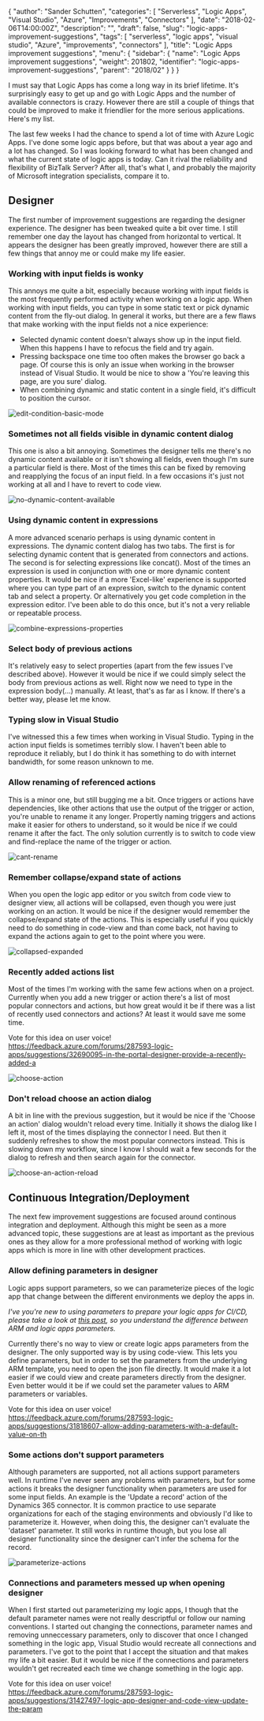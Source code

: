 {
  "author": "Sander Schutten",
  "categories": [
    "Serverless",
    "Logic Apps",
    "Visual Studio",
    "Azure",
    "Improvements",
    "Connectors"
  ],
  "date": "2018-02-06T14:00:00Z",
  "description": "",
  "draft": false,
  "slug": "logic-apps-improvement-suggestions",
  "tags": [
    "serverless",
    "logic apps",
    "visual studio",
    "Azure",
    "improvements",
    "connectors"
  ],
  "title": "Logic Apps improvement suggestions",
  "menu": {
    "sidebar": {
      "name": "Logic Apps improvement suggestions",
      "weight": 201802,
      "identifier": "logic-apps-improvement-suggestions",
      "parent": "2018/02"
    }
  }
}


I must say that Logic Apps has come a long way in its brief lifetime. It's surprisingly easy to get up and go with Logic Apps and the number of available connectors is crazy. However there are still a couple of things that could be improved to make it friendlier for the more serious applications. Here's my list.

The last few weeks I had the chance to spend a lot of time with Azure Logic Apps. I've done some logic apps before, but that was about a year ago and a lot has changed. So I was looking forward to what has been changed and what the current state of logic apps is today. Can it rival the reliability and flexibility of BizTalk Server? After all, that's what I, and probably the majority of Microsoft integration specialists, compare it to.

## Designer
The first number of improvement suggestions are regarding the designer experience. The designer has been tweaked quite a bit over time. I still remember one day the layout has changed from horizontal to vertical. It appears the designer has been greatly improved, however there are still a few things that annoy me or could make my life easier.

### Working with input fields is wonky
This annoys me quite a bit, especially because working with input fields is the most frequently performed activity when working on a logic app. When working with input fields, you can type in some static text or pick dynamic content from the fly-out dialog. In general it works, but there are a few flaws that make working with the input fields not a nice experience:

- Selected dynamic content doesn't always show up in the input field. When this happens I have to refocus the field and try again.
- Pressing backspace one time too often makes the browser go back a page. Of course this is only an issue when working in the browser instead of Visual Studio. It would be nice to show a 'You're leaving this page, are you sure' dialog.
- When combining dynamic and static content in a single field, it's difficult to position the cursor.

![edit-condition-basic-mode](images/edit-condition-basic-mode.png)

### Sometimes not all fields visible in dynamic content dialog
This one is also a bit annoying. Sometimes the designer tells me there's no dynamic content available or it isn't showing all fields, even though I'm sure a particular field is there. Most of the times this can be fixed by removing and reapplying the focus of an input field. In a few occasions it's just not working at all and I have to revert to code view.

![no-dynamic-content-available](images/no-dynamic-content-available.png)

### Using dynamic content in expressions
A more advanced scenario perhaps is using dynamic content in expressions. The dynamic content dialog has two tabs. The first is for selecting dynamic content that is generated from connectors and actions. The second is for selecting expressions like concat(). Most of the times an expression is used in conjunction with one or more dynamic content properties. It would be nice if a more 'Excel-like' experience is supported where you can type part of an expression, switch to the dynamic content tab and select a property. Or alternatively you get code completion in the expression editor. I've been able to do this once, but it's not a very reliable or repeatable process.

![combine-expressions-properties](images/combine-expressions-properties.PNG)

### Select body of previous actions
It's relatively easy to select properties (apart from the few issues I've described above). However it would be nice if we could simply select the body from previous actions as well. Right now we need to type in the expression body(...) manually. At least, that's as far as I know. If there's a better way, please let me know.

### Typing slow in Visual Studio
I've witnessed this a few times when working in Visual Studio. Typing in the action input fields is sometimes terribly slow. I haven't been able to reproduce it reliably, but I do think it has something to do with internet bandwidth, for some reason unknown to me.

### Allow renaming of referenced actions
This is a minor one, but still bugging me a bit. Once triggers or actions have dependencies, like other actions that use the output of the trigger or action, you're unable to rename it any longer. Propertly naming triggers and actions make it easier for others to understand, so it would be nice if we could rename it after the fact. The only solution currently is to switch to code view and find-replace the name of the trigger or action.

![cant-rename](images/cant-rename.png)

### Remember collapse/expand state of actions
When you open the logic app editor or you switch from code view to designer view, all actions will be collapsed, even though you were just working on an action. It would be nice if the designer would remember the collapse/expand state of the actions. This is especially useful if you quickly need to do something in code-view and than come back, not having to expand the actions again to get to the point where you were.

![collapsed-expanded](images/collapsed-expanded.png)

### Recently added actions list
Most of the times I'm working with the same few actions when on a project. Currently when you add a new trigger or action there's a list of most popular connectors and actions, but how great would it be if there was a list of recently used connectors and actions? At least it would save me some time.

Vote for this idea on user voice!
https://feedback.azure.com/forums/287593-logic-apps/suggestions/32690095-in-the-portal-designer-provide-a-recently-added-a

![choose-action](images/choose-action.png)

### Don't reload choose an action dialog
A bit in line with the previous suggestion, but it would be nice if the 'Choose an action' dialog wouldn't reload every time. Initially it shows the dialog like I left it, most of the times displaying the connector I need. But then it suddenly refreshes to show the most popular connectors instead. This is slowing down my workflow, since I know I should wait a few seconds for the dialog to refresh and then search again for the connector.

![choose-an-action-reload](images/choose-an-action-reload.gif)

## Continuous Integration/Deployment
The next few improvement suggestions are focused around continous integration and deployment. Although this might be seen as a more advanced topic, these suggestions are at least as important as the previous ones as they allow for a more professional method of working with logic apps which is more in line with other development practices.

### Allow defining parameters in designer
Logic apps support parameters, so we can parameterize pieces of the logic app that change between the different environments we deploy the apps in.

*I've you're new to using parameters to prepare your logic apps for CI/CD, please take a look at [this post](https://blog.kloud.com.au/2017/09/09/mixing-parameters-in-logic-apps-with-arm-template/), so you understand the difference between ARM and logic apps parameters.*

Currently there's no way to view or create logic apps parameters from the designer. The only supported way is by using code-view. This lets you define parameters, but in order to set the parameters from the underlying ARM template, you need to open the json file directly. It would make it a lot easier if we could view and create parameters directly from the designer. Even better would it be if we could set the parameter values to ARM parameters or variables.

Vote for this idea on user voice!
https://feedback.azure.com/forums/287593-logic-apps/suggestions/31818607-allow-adding-parameters-with-a-default-value-on-th

### Some actions don't support parameters
Although parameters are supported, not all actions support parameters well. In runtime I've never seen any problems with parameters, but for some actions it breaks the designer functionality when parameters are used for some input fields. An example is the 'Update a record' action of the Dynamics 365 connector. It is common practice to use separate organizations for each of the staging environments and obviously I'd like to parameterize it. However, when doing this, the designer can't evaluate the 'dataset' parameter. It still works in runtime though, but you lose all designer functionality since the designer can't infer the schema for the record.

![parameterize-actions](images/parameterize-actions.png)

### Connections and parameters messed up when opening designer
When I first started out parameterizing my logic apps, I though that the default parameter names were not really descriptful or follow our naming conventions. I started out changing the connections, parameter names and removing unneccessary parameters, only to discover that once I changed something in the logic app, Visual Studio would recreate all connections and parameters. I've got to the point that I accept the situation and that makes my life a bit easier. But it would be nice if the connections and parameters wouldn't get recreated each time we change something in the logic app.

Vote for this idea on user voice!
https://feedback.azure.com/forums/287593-logic-apps/suggestions/31427497-logic-app-designer-and-code-view-update-the-param

